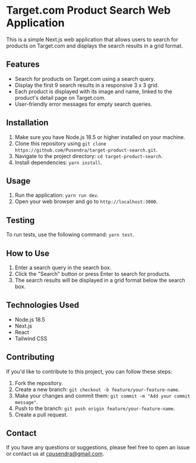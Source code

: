 # Target.com Product Search Web Application

This is a simple Next.js web application that allows users to search for products on Target.com and displays the search results in a grid format.

## Features

- Search for products on Target.com using a search query.
- Display the first 9 search results in a responsive 3 x 3 grid.
- Each product is displayed with its image and name, linked to the product's detail page on Target.com.
- User-friendly error messages for empty search queries.

## Installation

1. Make sure you have Node.js 18.5 or higher installed on your machine.
2. Clone this repository using `git clone https://github.com/Pusendra/target-product-search.git`.
3. Navigate to the project directory: `cd target-product-search`.
4. Install dependencies: `yarn install`.

## Usage

1. Run the application: `yarn run dev`.
2. Open your web browser and go to `http://localhost:3000`.

## Testing

To run tests, use the following command: `yarn test`.

## How to Use

1. Enter a search query in the search box.
2. Click the "Search" button or press Enter to search for products.
3. The search results will be displayed in a grid format below the search box.

## Technologies Used

- Node.js 18.5
- Next.js
- React
- Tailwind CSS

## Contributing

If you'd like to contribute to this project, you can follow these steps:

1. Fork the repository.
2. Create a new branch: `git checkout -b feature/your-feature-name`.
3. Make your changes and commit them: `git commit -m "Add your commit message"`.
4. Push to the branch: `git push origin feature/your-feature-name`.
5. Create a pull request.

## Contact

If you have any questions or suggestions, please feel free to open an issue or contact us at cpusendra@gmail.com.
